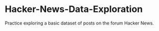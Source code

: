 # Hacker-News-Data-Exploration
Practice exploring a basic dataset of posts on the forum Hacker News.
